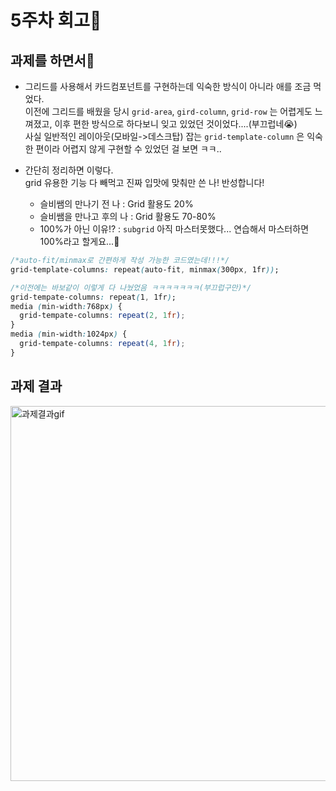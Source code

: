 # 5주차 회고🍎

## 과제를 하면서💬

- 그리드를 사용해서 카드컴포넌트를 구현하는데 익숙한 방식이 아니라 애를 조금 먹었다.  
  이전에 그리드를 배웠을 당시 `grid-area`, `gird-column`, `grid-row` 는 어렵게도 느껴졌고, 이후 편한 방식으로 하다보니 잊고 있었던 것이었다....(부끄럽네😭)  
  사실 일반적인 레이아웃(모바일->데스크탑) 잡는 `grid-template-column` 은 익숙한 편이라 어렵지 않게 구현할 수 있었던 걸 보면 ㅋㅋ..

- 간단히 정리하면 이렇다.  
  grid 유용한 기능 다 빼먹고 진짜 입맛에 맞춰만 쓴 나! 반성합니다!
  - 슬비쌤의 만나기 전 나 : Grid 활용도 20%
  - 슬비쌤을 만나고 후의 나 : Grid 활용도 70-80%
  - 100%가 아닌 이유!? : `subgrid` 아직 마스터못했다... 연습해서 마스터하면 100%라고 할게요...🫡

```css
/*auto-fit/minmax로 간편하게 작성 가능한 코드였는데!!!*/
grid-template-columns: repeat(auto-fit, minmax(300px, 1fr));

/*이전에는 바보같이 이렇게 다 나눴었음 ㅋㅋㅋㅋㅋㅋㅋ(부끄럽구만)*/
grid-tempate-columns: repeat(1, 1fr);
media (min-width:768px) {
  grid-tempate-columns: repeat(2, 1fr);
}
media (min-width:1024px) {
  grid-tempate-columns: repeat(4, 1fr);
}
```

## 과제 결과

  <img src="./img/apple-md.gif" alt="과제결과gif" width=600 />
